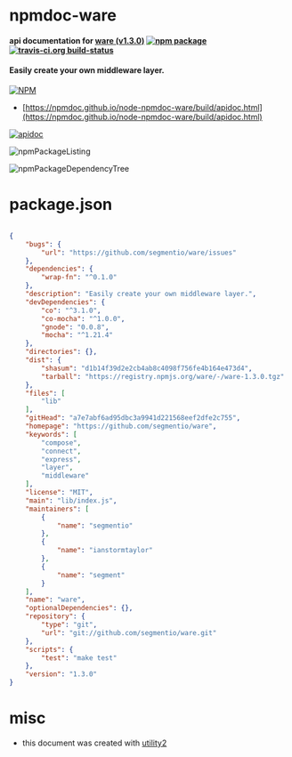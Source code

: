# npmdoc-ware

#### api documentation for  [ware (v1.3.0)](https://github.com/segmentio/ware)  [![npm package](https://img.shields.io/npm/v/npmdoc-ware.svg?style=flat-square)](https://www.npmjs.org/package/npmdoc-ware) [![travis-ci.org build-status](https://api.travis-ci.org/npmdoc/node-npmdoc-ware.svg)](https://travis-ci.org/npmdoc/node-npmdoc-ware)

#### Easily create your own middleware layer.

[![NPM](https://nodei.co/npm/ware.png?downloads=true&downloadRank=true&stars=true)](https://www.npmjs.com/package/ware)

- [https://npmdoc.github.io/node-npmdoc-ware/build/apidoc.html](https://npmdoc.github.io/node-npmdoc-ware/build/apidoc.html)

[![apidoc](https://npmdoc.github.io/node-npmdoc-ware/build/screenCapture.buildCi.browser.%252Ftmp%252Fbuild%252Fapidoc.html.png)](https://npmdoc.github.io/node-npmdoc-ware/build/apidoc.html)

![npmPackageListing](https://npmdoc.github.io/node-npmdoc-ware/build/screenCapture.npmPackageListing.svg)

![npmPackageDependencyTree](https://npmdoc.github.io/node-npmdoc-ware/build/screenCapture.npmPackageDependencyTree.svg)



# package.json

```json

{
    "bugs": {
        "url": "https://github.com/segmentio/ware/issues"
    },
    "dependencies": {
        "wrap-fn": "^0.1.0"
    },
    "description": "Easily create your own middleware layer.",
    "devDependencies": {
        "co": "^3.1.0",
        "co-mocha": "^1.0.0",
        "gnode": "0.0.8",
        "mocha": "^1.21.4"
    },
    "directories": {},
    "dist": {
        "shasum": "d1b14f39d2e2cb4ab8c4098f756fe4b164e473d4",
        "tarball": "https://registry.npmjs.org/ware/-/ware-1.3.0.tgz"
    },
    "files": [
        "lib"
    ],
    "gitHead": "a7e7abf6ad95dbc3a9941d221568eef2dfe2c755",
    "homepage": "https://github.com/segmentio/ware",
    "keywords": [
        "compose",
        "connect",
        "express",
        "layer",
        "middleware"
    ],
    "license": "MIT",
    "main": "lib/index.js",
    "maintainers": [
        {
            "name": "segmentio"
        },
        {
            "name": "ianstormtaylor"
        },
        {
            "name": "segment"
        }
    ],
    "name": "ware",
    "optionalDependencies": {},
    "repository": {
        "type": "git",
        "url": "git://github.com/segmentio/ware.git"
    },
    "scripts": {
        "test": "make test"
    },
    "version": "1.3.0"
}
```



# misc
- this document was created with [utility2](https://github.com/kaizhu256/node-utility2)
